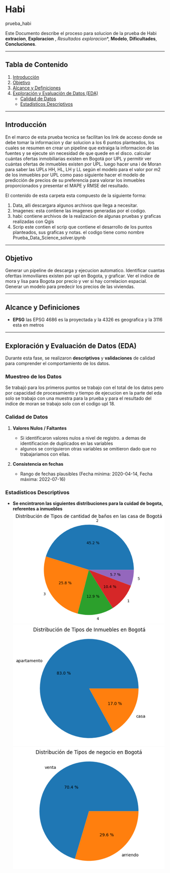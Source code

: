 # Habi
prueba_habi

Este Documento describe el proceso para solucion de la prueba de Habi **extracion**, **Exploracion** , *Resultados exploracion**, **Modelo**, **Dificultades**, **Concluciones**.

---

## Tabla de Contenido
1. [Introducción](#introducción)  
2. [Objetivo](#objetivo)  
3. [Alcance y Definiciones](#alcance-y-definiciones)  
4. [Exploración y Evaluación de Datos (EDA)](#exploración-y-evaluación-de-datos-eda)  
   - [Calidad de Datos](#calidad-de-datos)  
   - [Estadísticos Descriptivos](#estadísticos-descriptivos)
     
---

## Introducción
En el marco de esta prueba tecnica se facilitan los link de acceso donde se debe tomar la informacion y dar solucion a los 6 puntos planteados, los cuales se resumen en crear un pipeline que extraiga la informacion de las fuentes y se ejecute sin necesidad de que quede en el disco. calcular cuántas ofertas inmobiliarias existen en Bogotá por UPL y permitir ver cuántas ofertas de inmuebles existen por UPL. luego hacer una i de Moran para saber las UPLs HH, HL, LH y LL según el modelo para el valor por m2 de los inmuebles por UPL como paso siguiente hacer el modelo de predicción de precios de su preferencia para valorar los inmuebles proporcionados y presentar el MAPE y RMSE del resultado.

El contenido de esta carpeta esta compuesto de la siguiente forma:
1. Data, alli descargara algunos archivos que llega a necesitar.
2. Imagenes: esta contiene las imagenes generadas por el codigo.
3. habi: contiene archivos de la realizacion de algunas pruebas y graficas realizadas con Qgis
4. Scrip este contien el scrip que contiene el desarrollo de los puntos planteados, sus graficas y notas. el codigo tiene como nombre Prueba_Data_Science_solver.ipynb
   
---
## Objetivo
Generar un pipeline de descarga y ejecucion automatico.
Identificar cuantas oferttas inmoviliares existen por upl en Bogota, y graficar.
Ver el indice de mora y lisa para Bogota por precio y ver si hay correlacion espacial.
Generar un modelo para predecir los precios de las viviendas.

---
## Alcance y Definiciones
- **EPSG** las EPSG  4686 es la proyectada y la 4326 es geografica y la 3116 esta en metros

---

## Exploración y Evaluación de Datos (EDA)
Durante esta fase, se realizaron **descriptivos** y **validaciones** de calidad para comprender el comportamiento de los datos.

### Muestreo de los Datos
Se trabajó para los primeros puntos se trabajo con el total de los datos pero por capacidad de procesamiento y tiempo de ejecucion 
en la parte del eda solo se trabajo con una muestra para la prueba y para el resultado del indice de moran se trabajo solo con el codigo upl 18. 

### Calidad de Datos
1. **Valores Nulos / Faltantes**  
   - Si identificaron valores nulos a nivel de registro. a demas de identificacion de duplicados en las variables
   - algunos se corriguieron otras variables se omitieron dado que no trabajariamos con ellas.

3. **Consistencia en fechas**
   - Rango de fechas plausibles (Fecha mínima: 2020-04-14, Fecha máxima: 2022-07-16)

### Estadísticos Descriptivos
- **Se encintraron las siguientes distribuciones para la cuidad de bogota, referentes a inmuebles**
![Estadísticos Descriptivos](./imagenes/bano_desc.png "Distribución de Tipos de cantidad de baños en las casa de Bogotá")
![Estadísticos Descriptivos](./imagenes/inmuebles_desc.png "Distribución de Tipos de Inmuebles en Bogotá")
![Estadísticos Descriptivos](./imagenes/negocios_desc.png "Distribución de Tipos de negocio en Bogotá")



